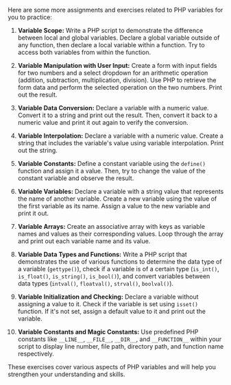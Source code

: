 Here are some more assignments and exercises related to PHP variables for you to practice:

1. **Variable Scope:**
   Write a PHP script to demonstrate the difference between local and global variables. Declare a global variable outside of any function, then declare a local variable within a function. Try to access both variables from within the function.

2. **Variable Manipulation with User Input:**
   Create a form with input fields for two numbers and a select dropdown for an arithmetic operation (addition, subtraction, multiplication, division). Use PHP to retrieve the form data and perform the selected operation on the two numbers. Print out the result.

3. **Variable Data Conversion:**
   Declare a variable with a numeric value. Convert it to a string and print out the result. Then, convert it back to a numeric value and print it out again to verify the conversion.

4. **Variable Interpolation:**
   Declare a variable with a numeric value. Create a string that includes the variable's value using variable interpolation. Print out the string.

5. **Variable Constants:**
   Define a constant variable using the `define()` function and assign it a value. Then, try to change the value of the constant variable and observe the result.

6. **Variable Variables:**
   Declare a variable with a string value that represents the name of another variable. Create a new variable using the value of the first variable as its name. Assign a value to the new variable and print it out.

7. **Variable Arrays:**
   Create an associative array with keys as variable names and values as their corresponding values. Loop through the array and print out each variable name and its value.

8. **Variable Data Types and Functions:**
   Write a PHP script that demonstrates the use of various functions to determine the data type of a variable (`gettype()`), check if a variable is of a certain type (`is_int()`, `is_float()`, `is_string()`, `is_bool()`), and convert variables between data types (`intval()`, `floatval()`, `strval()`, `boolval()`).

9. **Variable Initialization and Checking:**
   Declare a variable without assigning a value to it. Check if the variable is set using `isset()` function. If it's not set, assign a default value to it and print out the variable.

10. **Variable Constants and Magic Constants:**
    Use predefined PHP constants like `__LINE__`, `__FILE__`, `__DIR__`, and `__FUNCTION__` within your script to display line number, file path, directory path, and function name respectively.

These exercises cover various aspects of PHP variables and will help you strengthen your understanding and skills.